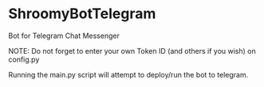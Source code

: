 # ShroomyBotTelegram
Bot for Telegram Chat Messenger

NOTE: Do not forget to enter your own Token ID (and others if you wish) on config.py

Running the main.py script will attempt to deploy/run the bot to telegram.